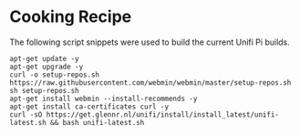 # Cooking Recipe
The following script snippets were used to build the current Unifi Pi builds.
```
apt-get update -y
apt-get upgrade -y
curl -o setup-repos.sh https://raw.githubusercontent.com/webmin/webmin/master/setup-repos.sh
sh setup-repos.sh
apt-get install webmin --install-recommends -y
apt-get install ca-certificates curl -y
curl -sO https://get.glennr.nl/unifi/install/install_latest/unifi-latest.sh && bash unifi-latest.sh
```
